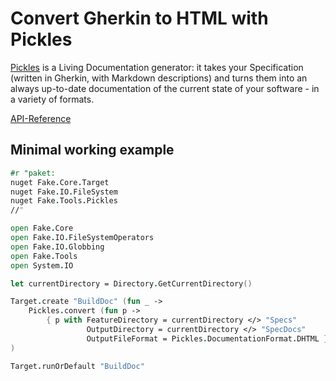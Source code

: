 # Convert Gherkin to HTML with Pickles

[Pickles] is a Living Documentation generator: it takes your Specification (written in Gherkin, with Markdown descriptions) and turns them into an always up-to-date documentation of the current state of your software - in a variety of formats.

[API-Reference](apidocs/v5/fake-tools-pickles.html)

## Minimal working example

```fsharp
#r "paket:
nuget Fake.Core.Target
nuget Fake.IO.FileSystem
nuget Fake.Tools.Pickles
//"

open Fake.Core
open Fake.IO.FileSystemOperators
open Fake.IO.Globbing
open Fake.Tools
open System.IO

let currentDirectory = Directory.GetCurrentDirectory()

Target.create "BuildDoc" (fun _ ->
    Pickles.convert (fun p ->
        { p with FeatureDirectory = currentDirectory </> "Specs"
                 OutputDirectory = currentDirectory </> "SpecDocs"
                 OutputFileFormat = Pickles.DocumentationFormat.DHTML })
)

Target.runOrDefault "BuildDoc"
```

[Pickles]: http://www.picklesdoc.com/
